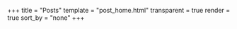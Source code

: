 +++
title = "Posts"
template = "post_home.html"
transparent = true
render = true
sort_by = "none"
+++
